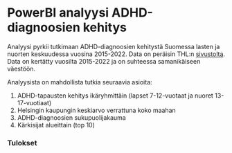 # PowerBI analyysi ADHD-diagnoosien kehitys

Analyysi pyrkii tutkimaan ADHD-diagnoosien kehitystä Suomessa lasten ja nuorten keskuudessa vuosina 2015-2022. Data on peräisin THL:n [sivustolta](https://sampo.thl.fi/pivot/prod/fi/finlapset/adhd/fact_adhd?row=alue-886778&row=ka-987089&row=sp-888243&column=vuosi-886822&filter=measure-1087575&fo=1#). Data on kertätty vuosilta 2015-2022 ja on suhteessa samanikäiseen väestöön. 

Analyysista on mahdollista tutkia seuraavia asioita:
1.  ADHD-tapausten kehitys ikäryhmittäin (lapset 7-12-vuotaat ja nuoret 13-17-vuotiaat)
2.  Helsingin kaupungin keskiarvo verrattuna koko maahan
3.  ADHD-diagnoosien sukupuolijakauma
4.  Kärkisijat alueittain (top 10)

### Tulokset
